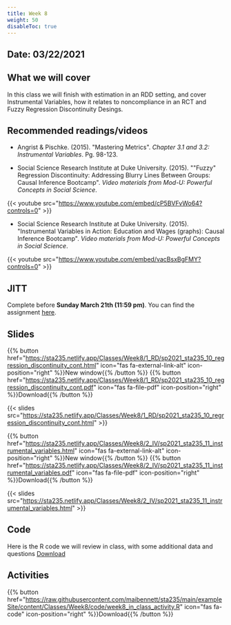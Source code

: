 ```yaml
---
title: Week 8
weight: 50
disableToc: true
---
```


## Date: 03/22/2021

## What we will cover

In this class we will finish with estimation in an RDD setting, and cover Instrumental Variables, how it relates to noncompliance in an RCT and Fuzzy Regression Discontinuity Desings.

## Recommended readings/videos

- Angrist & Pischke. (2015). "Mastering Metrics". *Chapter 3.1 and 3.2: Instrumental Variables*. Pg. 98-123. 

- Social Science Research Institute at Duke University. (2015). ""Fuzzy" Regression Discontinuity: Addressing Blurry Lines Between Groups: Causal Inference Bootcamp". *Video materials from Mod-U: Powerful Concepts in Social Science*.

{{< youtube src="https://www.youtube.com/embed/cP5BVFvWo64?controls=0" >}}

- Social Science Research Institute at Duke University. (2015). "Instrumental Variables in Action: Education and Wages (graphs): Causal Inference Bootcamp". *Video materials from Mod-U: Powerful Concepts in Social Science*.

{{< youtube src="https://www.youtube.com/embed/vacBsxBgFMY?controls=0" >}}


## JITT 

Complete before **Sunday March 21th (11:59 pm)**. You can find the assignment <a onclick="ga('send', 'event', 'External-Link','click','JITT6','0','Link');" href="https://forms.gle/8aVCRiGgPmiuuBkd8" target="_blank">here</a>.

## Slides

{{% button href="https://sta235.netlify.app/Classes/Week8/1_RD/sp2021_sta235_10_regression_discontinuity_cont.html" icon="fas fa-external-link-alt" icon-position="right" %}}New window{{% /button %}} {{% button href="https://sta235.netlify.app/Classes/Week8/1_RD/sp2021_sta235_10_regression_discontinuity_cont.pdf" icon="fas fa-file-pdf" icon-position="right" %}}Download{{% /button %}} 

{{< slides src="https://sta235.netlify.app/Classes/Week8/1_RD/sp2021_sta235_10_regression_discontinuity_cont.html" >}}

{{% button href="https://sta235.netlify.app/Classes/Week8/2_IV/sp2021_sta235_11_instrumental_variables.html" icon="fas fa-external-link-alt" icon-position="right" %}}New window{{% /button %}} {{% button href="https://sta235.netlify.app/Classes/Week8/2_IV/sp2021_sta235_11_instrumental_variables.pdf" icon="fas fa-file-pdf" icon-position="right" %}}Download{{% /button %}} 

{{< slides src="https://sta235.netlify.app/Classes/Week8/2_IV/sp2021_sta235_11_instrumental_variables.html" >}}

## Code

Here is the R code we will review in class, with some additional data and questions <a onclick="ga('send', 'event', 'External-Link','click','code8','0','Link');" href="https://raw.githubusercontent.com/maibennett/sta235/main/exampleSite/content/Classes/Week8/code/sp2021_sta235_11_RD_IV.R" target="_blank" class="btn btn-default">Download<i class="fas fa-code"></i></a>

## Activities

{{% button href="https://raw.githubusercontent.com/maibennett/sta235/main/exampleSite/content/Classes/Week8/code/week8_in_class_activity.R" icon="fas fa-code" icon-position="right" %}}Download{{% /button %}}
